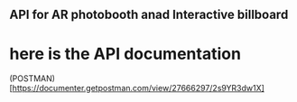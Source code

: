 ## API for AR photobooth anad Interactive billboard

# here is the API documentation

(POSTMAN)[https://documenter.getpostman.com/view/27666297/2s9YR3dw1X]